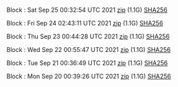 Block [](https://testnet-insight.dashevo.org/insight/block/): Sat Sep 25 00:32:54 UTC 2021 [zip](https://dash-bootstrap.ams3.digitaloceanspaces.com/testnet/2021-09-25/bootstrap.dat.zip) (1.1G) [SHA256](https://dash-bootstrap.ams3.digitaloceanspaces.com/testnet/2021-09-25/sha256.txt)

Block [](https://testnet-insight.dashevo.org/insight/block/): Fri Sep 24 02:43:11 UTC 2021 [zip](https://dash-bootstrap.ams3.digitaloceanspaces.com/testnet/2021-09-24/bootstrap.dat.zip) (1.1G) [SHA256](https://dash-bootstrap.ams3.digitaloceanspaces.com/testnet/2021-09-24/sha256.txt)

Block [](https://testnet-insight.dashevo.org/insight/block/): Thu Sep 23 00:44:28 UTC 2021 [zip](https://dash-bootstrap.ams3.digitaloceanspaces.com/testnet/2021-09-23/bootstrap.dat.zip) (1.1G) [SHA256](https://dash-bootstrap.ams3.digitaloceanspaces.com/testnet/2021-09-23/sha256.txt)

Block [](https://testnet-insight.dashevo.org/insight/block/): Wed Sep 22 00:55:47 UTC 2021 [zip](https://dash-bootstrap.ams3.digitaloceanspaces.com/testnet/2021-09-22/bootstrap.dat.zip) (1.1G) [SHA256](https://dash-bootstrap.ams3.digitaloceanspaces.com/testnet/2021-09-22/sha256.txt)

Block [](https://testnet-insight.dashevo.org/insight/block/): Tue Sep 21 00:36:49 UTC 2021 [zip](https://dash-bootstrap.ams3.digitaloceanspaces.com/testnet/2021-09-21/bootstrap.dat.zip) (1.1G) [SHA256](https://dash-bootstrap.ams3.digitaloceanspaces.com/testnet/2021-09-21/sha256.txt)

Block [](https://testnet-insight.dashevo.org/insight/block/): Mon Sep 20 00:39:26 UTC 2021 [zip](https://dash-bootstrap.ams3.digitaloceanspaces.com/testnet/2021-09-20/bootstrap.dat.zip) (1.1G) [SHA256](https://dash-bootstrap.ams3.digitaloceanspaces.com/testnet/2021-09-20/sha256.txt)
